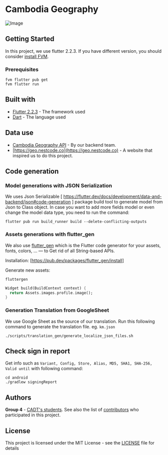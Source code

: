 # Cambodia Geography

![Image](https://user-images.githubusercontent.com/29684683/127860708-a0047a41-5add-469c-a6c3-853dbd22e8e8.png)

## Getting Started

In this project, we use flutter 2.2.3. If you have different version, you should consider [install FVM](https://soksereyphon8.medium.com/flutter-version-management-3c318c4ff97d).

### Prerequisites

```
fvm flutter pub get
fvm flutter run
```
## Built with

* [Flutter 2.2.3](https://flutter.dev) - The framework used
* [Dart](https://dart.dev/) - The language used

## Data use
* [Cambodia Geography API](https://github.com/CSG6Project1/cambodia_geography_api) - By our backend team.
* [https://geo.nestcode.co](https://geo.nestcode.co) - A website that inspired us to do this project.

## Code generation 
### Model generations with JSON Serialization
We uses Json Serializable [ https://flutter.dev/docs/development/data-and-backend/json#code-generation ] package build tool to generate model from Json to Class object. In case you want to add more fields model or even change the model data type, you need to run the command:
```
flutter pub run build_runner build --delete-conflicting-outputs
```

### Assets generations with flutter_gen
We also use [flutter_gen](https://pub.dev/packages/flutter_gen) which is the Flutter code generator for your assets, fonts, colors, … — to Get rid of all String-based APIs.

Installation: [https://pub.dev/packages/flutter_gen/install]

Generate new assets:
```
fluttergen
```

```dart
Widget build(BuildContext context) {
  return Assets.images.profile.image();
}
```

### Generation Translation from GoogleSheet
We use Google Sheet as the source of our translation.
Run this following command to generate the translation file. eg. `km.json`
```
./scripts/translation_gen/generate_localize_json_files.sh
```

## Check sign in report
Get info such as `Variant, Config, Store, Alias, MD5, SHA1, SHA-256, Valid until` with following command:
```shell
cd android
./gradlew signingReport
```

## Authors

**Group 4** - [CADT's students](http://www.cadt.edu.kh/).
See also the list of [contributors](https://github.com/CSG6Project1/cambodia_geography_mobile/contributors) who participated in this project.

## License

This project is licensed under the MIT License - see the [LICENSE](LICENSE) file for details
